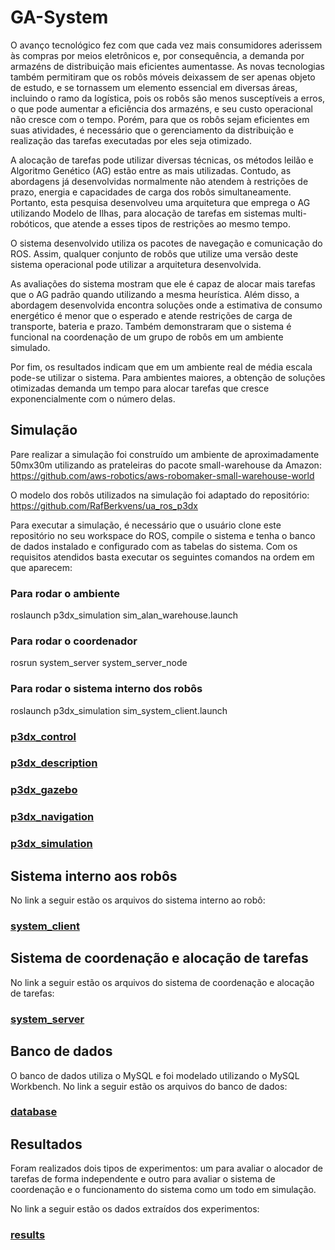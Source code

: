 # GA-System

O avanço tecnológico fez com que cada vez mais consumidores aderissem às compras por meios eletrônicos e, por consequência, a demanda por armazéns de distribuição mais eficientes aumentasse. As novas tecnologias também permitiram que os robôs móveis deixassem de ser apenas objeto de estudo, e se tornassem um elemento essencial em diversas áreas, incluindo o ramo da logística, pois os robôs são menos susceptíveis a erros, o que pode aumentar a eficiência dos armazéns, e seu custo operacional não cresce com o tempo. Porém, para que os robôs sejam eficientes em suas atividades, é necessário que o gerenciamento da distribuição e realização das tarefas executadas por eles seja otimizado.

A alocação de tarefas pode utilizar diversas técnicas, os métodos leilão e Algoritmo Genético (AG) estão entre as mais utilizadas. Contudo, as abordagens já desenvolvidas normalmente não atendem à restrições de prazo, energia e capacidades de carga dos robôs simultaneamente. Portanto, esta pesquisa desenvolveu uma arquitetura que emprega o AG utilizando Modelo de Ilhas, para alocação de tarefas em sistemas multi-robóticos, que atende a esses tipos de restrições ao mesmo tempo.

O sistema desenvolvido utiliza os pacotes de navegação e comunicação do ROS. Assim, qualquer conjunto de robôs que utilize uma versão deste sistema operacional pode utilizar a arquitetura desenvolvida.

As avaliações do sistema mostram que ele é capaz de alocar mais tarefas que o AG padrão quando utilizando a mesma heurística. Além disso, a abordagem desenvolvida encontra soluções onde a estimativa de consumo energético é menor que o esperado e atende restrições de carga de transporte, bateria e prazo. Também demonstraram que o sistema é funcional na coordenação de um grupo de robôs em um ambiente simulado.

Por fim, os resultados indicam que em um ambiente real de média escala pode-se utilizar o sistema. Para ambientes maiores, a obtenção de soluções otimizadas demanda um tempo para alocar tarefas que cresce exponencialmente com o número delas.
  
## Simulação

Pare realizar a simulação foi construído um ambiente de aproximadamente 50mx30m utilizando as prateleiras do pacote small-warehouse da Amazon: https://github.com/aws-robotics/aws-robomaker-small-warehouse-world 

O modelo dos robôs utilizados na simulação foi adaptado do repositório: https://github.com/RafBerkvens/ua_ros_p3dx 

Para executar a simulação, é necessário que o usuário clone este repositório no seu workspace do ROS, compile o sistema e tenha o banco de dados instalado e configurado com as tabelas do sistema. Com os requisitos atendidos basta executar os seguintes comandos na ordem em que aparecem: 

### Para rodar o ambiente
roslaunch p3dx_simulation sim_alan_warehouse.launch

### Para rodar o coordenador
rosrun system_server system_server_node

### Para rodar o sistema interno dos robôs
roslaunch p3dx_simulation sim_system_client.launch

### [p3dx_control](https://github.com/alankc/GA-System/tree/master/p3dx_control)
### [p3dx_description](https://github.com/alankc/GA-System/tree/master/p3dx_description)
### [p3dx_gazebo](https://github.com/alankc/GA-System/tree/master/p3dx_gazebo)
### [p3dx_navigation](https://github.com/alankc/GA-System/tree/master/p3dx_navigation)
### [p3dx_simulation](https://github.com/alankc/GA-System/tree/master/p3dx_simulation)

## Sistema interno aos robôs
No link a seguir estão os arquivos do sistema interno ao robô:
### [system_client](https://github.com/alankc/GA-System/tree/master/system_client)

## Sistema de coordenação e alocação de tarefas
No link a seguir estão os arquivos do sistema de coordenação e alocação de tarefas:
### [system_server](https://github.com/alankc/GA-System/tree/master/system_server)

## Banco de dados
O banco de dados utiliza o MySQL e foi modelado utilizando o MySQL Workbench.
No link a seguir estão os arquivos do banco de dados:
### [database](https://github.com/alankc/GA-System/tree/master/database)

## Resultados
Foram realizados dois tipos de experimentos: um para avaliar o alocador de tarefas de forma independente e outro para avaliar o sistema de coordenação e o funcionamento do sistema como um todo em simulação.

No link a seguir estão os dados extraídos dos experimentos:
### [results](https://github.com/alankc/GA-System/tree/master/results)
